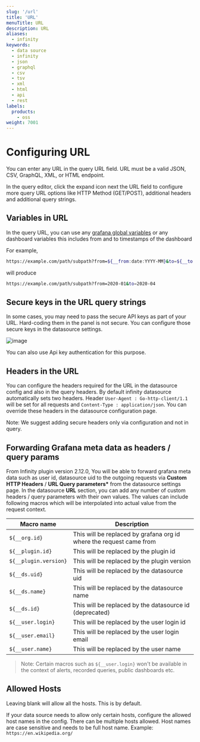 ```yaml
---
slug: '/url'
title: 'URL'
menuTitle: URL
description: URL
aliases:
  - infinity
keywords:
  - data source
  - infinity
  - json
  - graphql
  - csv
  - tsv
  - xml
  - html
  - api
  - rest
labels:
  products:
    - oss
weight: 7001
---
```


# Configuring URL

You can enter any URL in the query URL field. URL must be a valid JSON, CSV, GraphQL, XML, or HTML endpoint.

In the query editor, click the expand icon next the URL field to configure more query URL options like HTTP Method (GET/POST), additional headers and additional query strings.

## Variables in URL

In the query URL, you can use any [grafana global variables](https://grafana.com/docs/grafana/latest/variables/variable-types/global-variables) or any dashboard variables this includes from and to timestamps of the dashboard

For example,

```bash
https://example.com/path/subpath?from=${__from:date:YYYY-MM}&to=${__to:date:YYYY-MM}
```

will produce

```bash
https://example.com/path/subpath?from=2020-01&to=2020-04
```

## Secure keys in the URL query strings

In some cases, you may need to pass the secure API keys as part of your URL. Hard-coding them in the panel is not secure. You can configure those secure keys in the datasource settings.

![image](https://user-images.githubusercontent.com/153843/116439894-f3b80580-a847-11eb-9788-8c60bce00866.png#center)

You can also use Api key authentication for this purpose.

## Headers in the URL

You can configure the headers required for the URL in the datasource config and also in the query headers. By default infinity datasource automatically sets two headers. Header `User-Agent : Go-http-client/1.1` will be set for all requests and `Content-Type : application/json`. You can override these headers in the datasource configuration page.

Note: We suggest adding secure headers only via configuration and not in query.

## Forwarding Grafana meta data as headers / query params

From Infinity plugin version 2.12.0, You will be able to forward grafana meta data such as user id, datasource uid to the outgoing requests via **Custom HTTP Headers** / **URL Query parameters\*** from the datasource settings page. In the datasource **URL** section, you can add any number of custom headers / query parameters with their own values. The values can include following macros which will be interpolated into actual value from the request context.

| Macro name            | Description                                                         |
| --------------------- | ------------------------------------------------------------------- |
| `${__org.id}`         | This will be replaced by grafana org id where the request came from |
| `${__plugin.id}`      | This will be replaced by the plugin id                              |
| `${__plugin.version}` | This will be replaced by the plugin version                         |
| `${__ds.uid}`         | This will be replaced by the datasource uid                         |
| `${__ds.name}`        | This will be replaced by the datasource name                        |
| `${__ds.id}`          | This will be replaced by the datasource id (deprecated)             |
| `${__user.login}`     | This will be replaced by the user login id                          |
| `${__user.email}`     | This will be replaced by the user login email                       |
| `${__user.name}`      | This will be replaced by the user name                              |

> Note: Certain macros such as `${__user.login}` won't be available in the context of alerts, recorded queries, public dashboards etc.

## Allowed Hosts

Leaving blank will allow all the hosts. This is by default.

If your data source needs to allow only certain hosts, configure the allowed host names in the config. There can be multiple hosts allowed. Host names are case sensitive and needs to be full host name. Example: `https://en.wikipedia.org/`
